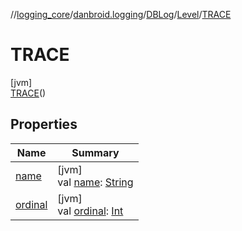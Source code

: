 //[logging_core](../../../../../index.md)/[danbroid.logging](../../../index.md)/[DBLog](../../index.md)/[Level](../index.md)/[TRACE](index.md)

# TRACE

[jvm]\
[TRACE](index.md)()

## Properties

| Name | Summary |
|---|---|
| [name](index.md#-372974862%2FProperties%2F2127839086) | [jvm]<br>val [name](index.md#-372974862%2FProperties%2F2127839086): [String](https://kotlinlang.org/api/latest/jvm/stdlib/kotlin/-string/index.html) |
| [ordinal](index.md#-739389684%2FProperties%2F2127839086) | [jvm]<br>val [ordinal](index.md#-739389684%2FProperties%2F2127839086): [Int](https://kotlinlang.org/api/latest/jvm/stdlib/kotlin/-int/index.html) |
